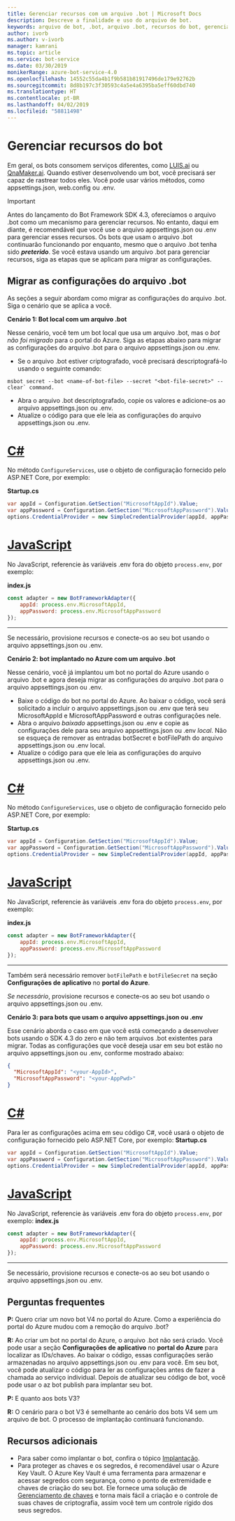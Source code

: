 ```yaml
---
title: Gerenciar recursos com um arquivo .bot | Microsoft Docs
description: Descreve a finalidade e uso do arquivo de bot.
keywords: arquivo de bot, .bot, arquivo .bot, recursos do bot, gerenciar recursos do bot
author: ivorb
ms.author: v-ivorb
manager: kamrani
ms.topic: article
ms.service: bot-service
ms.date: 03/30/2019
monikerRange: azure-bot-service-4.0
ms.openlocfilehash: 14552c55da4b1f9b581b81917496de179e92762b
ms.sourcegitcommit: 8d8b197c3f30593c4a5e4a6395ba5eff60dbd740
ms.translationtype: HT
ms.contentlocale: pt-BR
ms.lasthandoff: 04/02/2019
ms.locfileid: "58811498"
---
```

# <a name="manage-bot-resources"></a>Gerenciar recursos do bot

Em geral, os bots consomem serviços diferentes, como [LUIS.ai](https://luis.ai) ou [QnaMaker.ai](https://qnamaker.ai). Quando estiver desenvolvendo um bot, você precisará ser capaz de rastrear todos eles. Você pode usar vários métodos, como appsettings.json, web.config ou .env. 

> [!IMPORTANT]
> Antes do lançamento do Bot Framework SDK 4.3, oferecíamos o arquivo .bot como um mecanismo para gerenciar recursos. No entanto, daqui em diante, é recomendável que você use o arquivo appsettings.json ou .env para gerenciar esses recursos. Os bots que usam o arquivo .bot continuarão funcionando por enquanto, mesmo que o arquivo .bot tenha sido **_preterido_**. Se você estava usando um arquivo .bot para gerenciar recursos, siga as etapas que se aplicam para migrar as configurações. 

## <a name="migrating-settings-from-bot-file"></a>Migrar as configurações do arquivo .bot
As seções a seguir abordam como migrar as configurações do arquivo .bot. Siga o cenário que se aplica a você.

**Cenário 1: Bot local com um arquivo .bot**

Nesse cenário, você tem um bot local que usa um arquivo .bot, mas o _bot não foi migrado_ para o portal do Azure. Siga as etapas abaixo para migrar as configurações do arquivo .bot para o arquivo appsettings.json ou .env.

- Se o arquivo .bot estiver criptografado, você precisará descriptografá-lo usando o seguinte comando:

```cli
msbot secret --bot <name-of-bot-file> --secret "<bot-file-secret>" --clear` command.
```

- Abra o arquivo .bot descriptografado, copie os valores e adicione-os ao arquivo appsettings.json ou .env.
- Atualize o código para que ele leia as configurações do arquivo appsettings.json ou .env.

# <a name="ctabcsharp"></a>[C#](#tab/csharp)

No método `ConfigureServices`, use o objeto de configuração fornecido pelo ASP.NET Core, por exemplo: 

**Startup.cs**
```csharp
var appId = Configuration.GetSection("MicrosoftAppId").Value;
var appPassword = Configuration.GetSection("MicrosoftAppPassword").Value;
options.CredentialProvider = new SimpleCredentialProvider(appId, appPassword);
```
# <a name="javascripttabjs"></a>[JavaScript](#tab/js)

No JavaScript, referencie às variáveis .env fora do objeto `process.env`, por exemplo:
   
**index.js**

```js
const adapter = new BotFrameworkAdapter({
    appId: process.env.MicrosoftAppId,
    appPassword: process.env.MicrosoftAppPassword
});
```
---

Se necessário, provisione recursos e conecte-os ao seu bot usando o arquivo appsettings.json ou .env.

**Cenário 2: bot implantado no Azure com um arquivo .bot**

Nesse cenário, você já implantou um bot no portal do Azure usando o arquivo .bot e agora deseja migrar as configurações do arquivo .bot para o arquivo appsettings.json ou .env.

- Baixe o código do bot no portal do Azure. Ao baixar o código, você será solicitado a incluir o arquivo appsettings.json ou .env que terá seu MicrosoftAppId e MicrosoftAppPassword e outras configurações nele. 
- Abra o arquivo _baixado_ appsettings.json ou .env e copie as configurações dele para seu arquivo appsettings.json ou .env _local_. Não se esqueça de remover as entradas botSecret e botFilePath do arquivo appsettings.json ou .env local.
- Atualize o código para que ele leia as configurações do arquivo appsettings.json ou .env.

# <a name="ctabcsharp"></a>[C#](#tab/csharp)
No método `ConfigureServices`, use o objeto de configuração fornecido pelo ASP.NET Core, por exemplo: 

**Startup.cs**
```csharp
var appId = Configuration.GetSection("MicrosoftAppId").Value;
var appPassword = Configuration.GetSection("MicrosoftAppPassword").Value;
options.CredentialProvider = new SimpleCredentialProvider(appId, appPassword);
```
# <a name="javascripttabjs"></a>[JavaScript](#tab/js)
No JavaScript, referencie às variáveis .env fora do objeto `process.env`, por exemplo:
   
**index.js**

```js
const adapter = new BotFrameworkAdapter({
    appId: process.env.MicrosoftAppId,
    appPassword: process.env.MicrosoftAppPassword
});
```
---

Também será necessário remover `botFilePath` e `botFileSecret` na seção **Configurações de aplicativo** no **portal do Azure**.

_Se necessário_, provisione recursos e conecte-os ao seu bot usando o arquivo appsettings.json ou .env.

**Cenário 3: para bots que usam o arquivo appsettings.json ou .env**

Esse cenário aborda o caso em que você está começando a desenvolver bots usando o SDK 4.3 do zero e não tem arquivos .bot existentes para migrar. Todas as configurações que você deseja usar em seu bot estão no arquivo appsettings.json ou .env, conforme mostrado abaixo:

```JSON
{
  "MicrosoftAppId": "<your-AppId>",
  "MicrosoftAppPassword": "<your-AppPwd>"
}
```

# <a name="ctabcsharp"></a>[C#](#tab/csharp)

Para ler as configurações acima em seu código C#, você usará o objeto de configuração fornecido pelo ASP.NET Core, por exemplo: **Startup.cs**
```csharp
var appId = Configuration.GetSection("MicrosoftAppId").Value;
var appPassword = Configuration.GetSection("MicrosoftAppPassword").Value;
options.CredentialProvider = new SimpleCredentialProvider(appId, appPassword);
```

# <a name="javascripttabjs"></a>[JavaScript](#tab/js)
No JavaScript, referencie às variáveis .env fora do objeto `process.env`, por exemplo: **index.js**
```js
const adapter = new BotFrameworkAdapter({
    appId: process.env.MicrosoftAppId,
    appPassword: process.env.MicrosoftAppPassword
});
```

---

Se necessário, provisione recursos e conecte-os ao seu bot usando o arquivo appsettings.json ou .env.


## <a name="faq"></a>Perguntas frequentes
**P:** Quero criar um novo bot V4 no portal do Azure. Como a experiência do portal do Azure mudou com a remoção do arquivo .bot?

**R:** Ao criar um bot no portal do Azure, o arquivo .bot não será criado. Você pode usar a seção **Configurações de aplicativo** no **portal do Azure** para localizar as IDs/chaves. Ao baixar o código, essas configurações serão armazenadas no arquivo appsettings.json ou .env para você. Em seu bot, você pode atualizar o código para ler as configurações antes de fazer a chamada ao serviço individual. Depois de atualizar seu código de bot, você pode usar o az bot publish para implantar seu bot.

**P:** E quanto aos bots V3?

**R:** O cenário para o bot V3 é semelhante ao cenário dos bots V4 sem um arquivo de bot. O processo de implantação continuará funcionando. 

## <a name="additional-resources"></a>Recursos adicionais
- Para saber como implantar o bot, confira o tópico [Implantação](../bot-builder-deploy-az-cli.md).
- Para proteger as chaves e os segredos, é recomendável usar o Azure Key Vault. O Azure Key Vault é uma ferramenta para armazenar e acessar segredos com segurança, como o ponto de extremidade e chaves de criação do seu bot. Ele fornece uma solução de [Gerenciamento de chaves](https://docs.microsoft.com/en-us/azure/key-vault/key-vault-whatis) e torna mais fácil a criação e o controle de suas chaves de criptografia, assim você tem um controle rígido dos seus segredos.


<!--

# Manage resources with a .bot file

Bots usually consume lots of different services, such as [LUIS.ai](https://luis.ai) or [QnaMaker.ai](https://qnamaker.ai). When you are developing a bot, there is no uniform place to store the metadata about the services that are in use.  This prevents us from building tooling that looks at a bot as a whole.

To address this problem, we have created a **.bot file** to act as the place to bring all service references together in one place to 
enable tooling.  For example, the Bot Framework Emulator ([V4](https://aka.ms/Emulator-wiki-getting-started)) uses a  .bot file to create a unified view over the connected services your bot consumes.  

With a .bot file, you can register services like:

* **Localhost** local debugger endpoints
* [**Azure Bot Service**](https://azure.microsoft.com/en-us/services/bot-service/) Azure Bot Service registrations.
* [**LUIS.AI**](https://www.luis.ai/) LUIS gives your bot the ability to communicate with people using natural language.. 
* [**QnA Maker**](https://qnamaker.ai/) Build, train and publish a simple question and answer bot based on FAQ URLs, structured documents or editorial content in minutes.
* [**Dispatch**](https://github.com/Microsoft/botbuilder-tools/tree/master/packages/Dispatch) models for dispatching across multiple services.
* [**Azure Application Insights**](https://azure.microsoft.com/en-us/services/application-insights/) for insights and bot analytics.
* [**Azure Blob Storage**](https://azure.microsoft.com/en-us/services/storage/blobs/) for bot state persistence. 
* [**Azure Cosmos DB**](https://azure.microsoft.com/en-us/services/cosmos-db/) - globally distributed, multi-model database service to persist bot state.

Apart from these, your bot might rely on other custom services. You can leverage the [generic service](https://github.com/Microsoft/botbuilder-tools/blob/master/packages/MSBot/docs/add-services.md) capability to connect a generic service configuration.

## When is a .bot file created? 
- If you create a bot using [Azure Bot Service](https://ms.portal.azure.com/#blade/Microsoft_Azure_Marketplace/GalleryResultsListBlade/selectedSubMenuItemId/%7B%22menuItemId%22%3A%22gallery%2FCognitiveServices_MP%2FBotService%22%2C%22resourceGroupId%22%3A%22%22%2C%22resourceGroupLocation%22%3A%22%22%2C%22dontDiscardJourney%22%3Afalse%2C%22launchingContext%22%3A%7B%22source%22%3A%5B%22GalleryFeaturedMenuItemPart%22%5D%2C%22menuItemId%22%3A%22CognitiveServices_MP%22%2C%22subMenuItemId%22%3A%22BotService%22%7D%7D), a .bot file is automatically created for you with list of connected services provisioned. The .bot is encrypted by default.
- If you create a bot using Bot Framework V4 SDK [Template](https://marketplace.visualstudio.com/items?itemName=BotBuilder.botbuilderv4) for Visual Studio or using Bot Builder [Yeoman Generator](https://www.npmjs.com/package/generator-botbuilder), a .bot file is automatically created. No connected services are provisioned in this flow and the bot file is not encrypted.
- If you are starting with [BotBuilder-samples](https://github.com/Microsoft/botbuilder-samples), every sample for Bot Framework V4 SDK includes a .bot file and the .bot file is not encrypted. 
- You can also create a bot file using the [MSBot](https://github.com/Microsoft/botbuilder-tools/blob/master/packages/MSBot/README.md) tool.

## What does a bot file look like? 
Take a look at a sample [.bot](https://github.com/Microsoft/botbuilder-tools/blob/master/packages/MSBot/docs/sample-bot-file.json) file.
To learn about encrypting and decrypting the .bot file, see [Bot Secrets](https://github.com/Microsoft/botbuilder-tools/blob/master/packages/MSBot/docs/bot-file-encryption.md).

## Why do I need a .bot file?

A .bot file is **not** a requirement to build bots with Bot Framework SDK. You can continue to use appsettings.json, web.config, env, 
keyvault or any mechanism you see fit to keep track of service references and keys that your bot depends on. However, to test
the bot using the Emulator, you'll need a .bot file. The good news is that Emulator can create a .bot file for testing. To do that, 
start the Emulator, click on the **create a new bot configuration** link on the Welcome page. In the dialog box that appears, type a **Bot name** and an **Endpoint URL**. Then connect.

The advantages of using .bot file are:
- Provides a standard way of storing resources regardless of the language/platform you use.   
- Bot Framework Emulator and CLI tools rely on and work great with tracking connected services in a consistent format (in a .bot file) 
- Elegant tooling solutions around services creation and management is harder without a well defined schema (.bot file).  


## Using .bot file in your Bot Framework SDK bot

You can use the .bot file to get service configuration information in your bot's code. The BotFramework-Configuration library available 
for [C#](https://www.nuget.org/packages/Microsoft.Bot.Configuration) and [JS](https://www.npmjs.com/package/botframework-config) helps you load a bot file and supports several methods to query and get the appropriate service configuration information.

## Additional resources
Refer to [MSBot](https://github.com/Microsoft/botbuilder-tools/blob/master/packages/MSBot/README.md) readme file for more information on using a bot file.

-->

